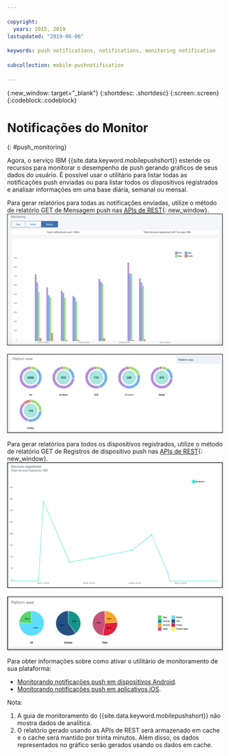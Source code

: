 ```yaml
---

copyright:
  years: 2015, 2019
lastupdated: "2019-06-06"

keywords: push notifications, notifications, monitoring notification

subcollection: mobile-pushnotification

---
```


{:new_window: target="_blank"}
{:shortdesc: .shortdesc}
{:screen:.screen}
{:codeblock:.codeblock}

# Notificações do Monitor 
{: #push_monitoring}

Agora, o serviço IBM {{site.data.keyword.mobilepushshort}} estende os recursos para monitorar o
desempenho de push gerando gráficos de seus dados do usuário. É possível usar o utilitário para listar todas as notificações push enviadas ou para listar todos os
dispositivos registrados e analisar informações em uma base diária, semanal ou mensal.

Para gerar relatórios para todas as notificações enviadas, utilize o método de relatório GET de Mensagem push nas [APIs de REST](https://eu-gb.imfpush.cloud.ibm.com/imfpush/#!/messages/get_apps_applicationId_messages_report){: new_window}. 
	![Relatório de notificações enviado - gráfico de barras](images/monitoring_messages1.png "Gráfico de barras de notificações enviado com base em dados mensais")
<br>&nbsp;</br>
	![Relatório de notificações enviado - diagrama de setor](images/monitoring_messages2.png "Diagrama de setor de notificações enviado com base na plataforma")

Para gerar relatórios para todos os dispositivos registrados, utilize o método de relatório GET de Registros de dispositivo push nas [APIs de REST](https://eu-gb.imfpush.cloud.ibm.com/imfpush/#!/devices/get_apps_applicationId_devices_report){: new_window}.
	![Relatório de dispositivos registrados - gráfico de linhas](images/monitoring_devices1.png "Gráfico de linhas de dispositivos registrados")
<br>&nbsp;</br>
	![Relatório de dispositivos registrados - gráfico de pizza](images/monitoring_devices2.png "Gráfico de pizza de dispositivos registrados com base na plataforma")


Para obter informações sobre como ativar o utilitário de monitoramento de sua plataforma:

 - [Monitorando notificações push em dispositivos Android](https://github.com/ibm-bluemix-mobile-services/bms-clientsdk-android-push/tree/Doc#monitoring).
 - [Monitorando notificações push em aplicativos iOS](https://github.com/ibm-bluemix-mobile-services/bms-clientsdk-swift-push/tree/Doc#enable-monitoring).

Nota:

1. A guia de monitoramento do {{site.data.keyword.mobilepushshort}} não mostra dados de analítica.
2. O relatório gerado usando as APIs de REST será armazenado em cache e o cache será mantido por trinta minutos.
Além disso, os dados representados no gráfico serão gerados usando os dados em cache.
 
